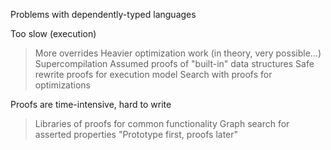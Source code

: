 Problems with dependently-typed languages

Too slow (execution)
> More overrides
> Heavier optimization work (in theory, very possible...)
> Supercompilation
> Assumed proofs of "built-in" data structures
> Safe rewrite proofs for execution model
> Search with proofs for optimizations

Proofs are time-intensive, hard to write
> Libraries of proofs for common functionality
> Graph search for asserted properties
> "Prototype first, proofs later"

